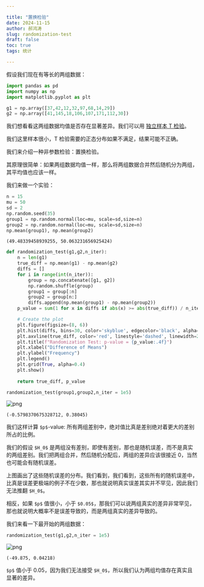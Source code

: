 ```yaml
---

title: "置换检验"
date: 2024-11-15
author: 郝鸿涛
slug: randomization-test
draft: false
toc: true
tags: 统计

---
```


假设我们现在有等长的两组数据：


```python
import pandas as pd 
import numpy as np 
import matplotlib.pyplot as plt
```


```python
g1 = np.array([37,42,12,32,97,68,14,29])
g2 = np.array([41,145,18,106,107,171,112,30])
```

我们想看看这两组数据均值是否存在显著差异。我们可以用 [独立样本 T 检验](https://hongtaoh.com/cn/2024/10/22/2-sample-t/#%E7%8B%AC%E7%AB%8B%E6%A0%B7%E6%9C%AC)。

我们这里样本很小，T 检验需要的正态分布如果不满足，结果可能不正确。

我们来介绍一种非参数检验：置换检验。

其原理很简单：如果两组数据均值一样，那么将两组数据合并然后随机分为两组，其平均值也应该一样。

我们来做一个实验：


```python
n = 15
mu = 50
sd = 2
np.random.seed(35)
group1 = np.random.normal(loc=mu, scale=sd,size=n)
group2 = np.random.normal(loc=mu, scale=sd,size=n)
np.mean(group1), np.mean(group2)
```




    (49.48339458939255, 50.063231656925424)




```python
def randomization_test(g1,g2,n_iter):
    n = len(g1)
    true_diff = np.mean(g1) - np.mean(g2)
    diffs = []
    for i in range(int(n_iter)):
        group = np.concatenate([g1, g2])
        np.random.shuffle(group)
        group1 = group[:n]
        group2 = group[n:]
        diffs.append(np.mean(group1) - np.mean(group2))
    p_value = sum(1 for x in diffs if abs(x) >= abs(true_diff)) / n_iter

    # Create the plot
    plt.figure(figsize=(8, 6))
    plt.hist(diffs, bins=30, color='skyblue', edgecolor='black', alpha=0.7)
    plt.axvline(true_diff, color='red', linestyle='dashed', linewidth=2, label=f"True Diff: {true_diff:.4f}")
    plt.title(f"Randomization Test: p-value = {p_value:.4f}")
    plt.xlabel("Difference of Means")
    plt.ylabel("Frequency")
    plt.legend()
    plt.grid(True, alpha=0.4)
    plt.show()
    
    return true_diff, p_value
```


```python
randomization_test(group1,group2,n_iter = 1e5)
```


    
![png](/cn/blog/2024-11-15-rt_files/2024-11-15-rt_7_0.png)
    





    (-0.5798370675328712, 0.38045)



我们这样计算 `$p$`-value: 所有两组差别中，绝对值比真是差别绝对着更大的差别所占的比例。

我们的假设 `$H_0$` 是两组没有差别，即使有差别，那也是随机误差，而不是真实的两组差别。我们把两组合并，然后随机分配后，两组的差异应该很接近 0，当然也可能会有随机误差。

上图画出了这些随机误差的分布。我们看到，我们看到，这些所有的随机误差中，比真是误差更极端的例子不在少数，那也就说明真实误差其实并不罕见，因此我们无法推翻 `$H_0$`。

相反，如果 `$p$` 值很小，小于 `$0.05$`，那我们可以说两组真实的差异非常罕见，那也就说明大概率不是误差导致的，而是两组真实的差异导致的。

我们来看一下最开始的两组数据：


```python
randomization_test(g1,g2,n_iter = 1e5)
```


    
![png](/cn/blog/2024-11-15-rt_files/2024-11-15-rt_9_0.png)
    





    (-49.875, 0.04218)



`$p$` 值小于 0.05，因为我们无法接受 `$H_0$`，所以我们认为两组均值存在真实且显著的差异。
